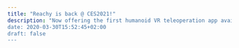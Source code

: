 ```yaml
---
title: "Reachy is back @ CES2021!"
description: "Now offering the first humanoid VR teleoperation app available on the market. Reachy also comes with a brand new ROS 2-based software, a more powerful embedded computer and a high quality dual camera with optical zoom. Check it out on our virtual booth on https://digital.ces.tech/
date: 2020-03-30T15:52:45+02:00
draft: false
---
```


